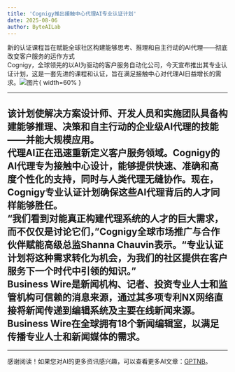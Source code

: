 ```yaml
---
title: 'Cognigy推出接触中心代理AI专业认证计划'
date: 2025-08-06
author: ByteAILab
---
```


新的认证课程旨在赋能全球社区构建能够思考、推理和自主行动的AI代理——彻底改变客户服务的运作方式  
Cognigy，全球领先的以AI为驱动的客户服务自动化公司，今天宣布推出其专业认证计划，这是一套先进的课程和认证，旨在满足接触中心对代理AI日益增长的需求。![图片](https://ai-techpark.com/wp-content/uploads/Cognigy-Announces.jpg){ width=60% }

---
该计划使解决方案设计师、开发人员和实施团队具备构建能够推理、决策和自主行动的企业级AI代理的技能——并能大规模应用。  
代理AI正在迅速重新定义客户服务领域。Cognigy的AI代理专为接触中心设计，能够提供快速、准确和高度个性化的支持，同时与人类代理无缝协作。现在，Cognigy专业认证计划确保这些AI代理背后的人才同样能够胜任。  
“我们看到对能真正构建代理系统的人才的巨大需求，而不仅仅是讨论它们，”Cognigy全球市场推广与合作伙伴赋能高级总监Shanna Chauvin表示。“专业认证计划将这种需求转化为机会，为我们的社区提供在客户服务下一个时代中引领的知识。”  
Business Wire是新闻机构、记者、投资专业人士和监管机构可信赖的消息来源，通过其多项专利NX网络直接将新闻传递到编辑系统及主要在线新闻来源。Business Wire在全球拥有18个新闻编辑室，以满足传播专业人士和新闻媒体的需求。  
---
---
感谢阅读！如果您对AI的更多资讯感兴趣，可以查看更多AI文章：[GPTNB](https://gptnb.com)。